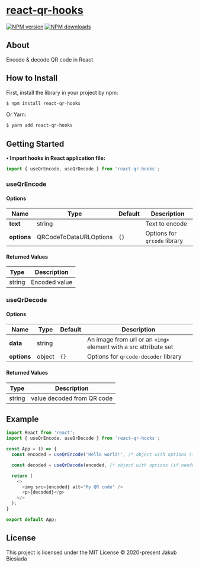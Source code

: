 # [react-qr-hooks](https://github.com/cool-hooks/react-qr-hooks)

[![NPM version](http://img.shields.io/npm/v/react-qr-hooks.svg?style=flat-square)](https://www.npmjs.com/package/react-qr-hooks)
[![NPM downloads](http://img.shields.io/npm/dm/react-qr-hooks.svg?style=flat-square)](https://www.npmjs.com/package/react-qr-hooks)

## About
Encode & decode QR code in React

## How to Install
First, install the library in your project by npm:
```sh
$ npm install react-qr-hooks
```

Or Yarn:
```sh
$ yarn add react-qr-hooks
```

## Getting Started
**• Import hooks in React application file:**
```js
import { useQrEncode, useQrDecode } from 'react-qr-hooks';
```

### useQrEncode

#### Options
Name | Type | Default | Description
-|-|-|-
**text** | string | ` ` | Text to encode
**options** | QRCodeToDataURLOptions | `{}` | Options for `qrcode` library

#### Returned Values
Type | Description
-|-
string | Encoded value

### useQrDecode

#### Options
Name | Type | Default | Description
-|-|-|-
**data** | string | ` ` | An image from url or an `<img>` element with a src attribute set
**options** | object | `{}` | Options for `qrcode-decoder` library

#### Returned Values
Type | Description
-|-
string | value decoded from QR code

## Example
```js
import React from 'react';
import { useQrEncode, useQrDecode } from 'react-qr-hooks';

const App = () => {
  const encoded = useQrEncode('Hello world!', /* object with options (if needed) */);

  const decoded = useQrDecode(encoded, /* object with options (if needed) */);

  return (
    <>
      <img src={encoded} alt="My QR code" />
      <p>{decoded}</p>
    </>
  );
}

export default App;
```

## License
This project is licensed under the MIT License © 2020-present Jakub Biesiada
